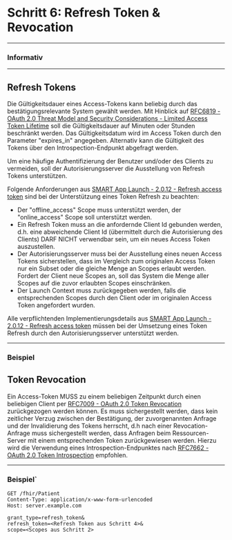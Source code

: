 # Schritt 6: Refresh Token & Revocation

---
### Informativ
---

## Refresh Tokens

Die Gültigkeitsdauer eines Access-Tokens kann beliebig durch das bestätigungsrelevante System gewählt werden. Mit Hinblick auf [RFC6819 - OAuth 2.0 Threat Model and Security Considerations - Limited Access Token Lifetime](https://datatracker.ietf.org/doc/html/rfc6819#section-3.1.2) soll die Gültigkeitsdauer auf Minuten oder Stunden beschränkt werden. Das Gültigkeitsdatum wird im Access Token durch den Parameter "expires_in" angegeben. Alternativ kann die Gültigkeit des Tokens über den Introspection-Endpunkt abgefragt werden.

Um eine häufige Authentifizierung der Benutzer und/oder des Clients zu vermeiden, soll der Autorisierungsserver die Ausstellung von Refresh Tokens unterstützen.

Folgende Anforderungen aus [SMART App Launch - 2.0.12 - Refresh access token](https://hl7.org/fhir/smart-app-launch/STU2/app-launch.html#refresh-access-token) sind bei der Unterstützung eines Token Refresh zu beachten:

- Der "offline_access" Scope muss unterstützt werden, der "online_access" Scope soll unterstützt werden.
- Ein Refresh Token muss an die anfordernde Client Id gebunden werden, d.h. eine abweichende Client Id (übermittelt durch die Autorisierung des Clients) DARF NICHT verwendbar sein, um ein neues Access Token auszustellen.
- Der Autorisierungsserver muss bei der Ausstellung eines neuen Access Tokens sicherstellen, dass im Vergleich zum originalen Access Token nur ein Subset oder die gleiche Menge an Scopes erlaubt werden. Fordert der Client neue Scopes an, soll das System die Menge aller Scopes auf die zuvor erlaubten Scopes einschränken.
- Der Launch Context muss zurückgegeben werden, falls die entsprechenden Scopes durch den Client oder im originalen Access Token angefordert wurden.

Alle verpflichtenden Implementierungsdetails aus [SMART App Launch - 2.0.12 - Refresh access token](https://hl7.org/fhir/smart-app-launch/STU2/app-launch.html#refresh-access-token) müssen bei der Umsetzung eines Token Refresh durch den Autorisierungsserver unterstützt werden.

----

### Beispiel

## Token Revocation

Ein Access-Token MUSS zu einem beliebigen Zeitpunkt durch einen beliebigen Client per [RFC7009 - OAuth 2.0 Token Revocation](https://datatracker.ietf.org/doc/html/rfc7009) zurückgezogen werden können.
Es muss sichergestellt werden, dass kein zeitlicher Verzug zwischen der Bestätigung, der zuvorgenannten Anfrage und der Invalidierung des Tokens herrscht, d.h nach einer Revocation-Anfrage muss sichergestellt werden, dass Anfragen beim Ressourcen-Server mit einem entsprechenden Token zurückgewiesen werden. Hierzu wird die Verwendung eines Introspection-Endpunktes nach [RFC7662 - OAuth 2.0 Token Introspection](https://datatracker.ietf.org/doc/html/rfc7662) empfohlen.

----

### Beispiel`
```
GET /fhir/Patient
Content-Type: application/x-www-form-urlencoded
Host: server.example.com

grant_type=refresh_token&
refresh_token=<Refresh Token aus Schritt 4>&
scope=<Scopes aus Schritt 2>
```
